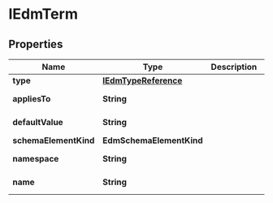 

# IEdmTerm


## Properties

| Name | Type | Description | Notes |
|------------ | ------------- | ------------- | -------------|
|**type** | [**IEdmTypeReference**](IEdmTypeReference.md) |  |  [optional] |
|**appliesTo** | **String** |  |  [optional] [readonly] |
|**defaultValue** | **String** |  |  [optional] [readonly] |
|**schemaElementKind** | **EdmSchemaElementKind** |  |  [optional] |
|**namespace** | **String** |  |  [optional] [readonly] |
|**name** | **String** |  |  [optional] [readonly] |



